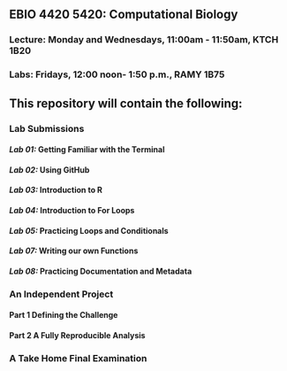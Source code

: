 ## **EBIO 4420 5420: Computational Biology** 

### Lecture: Monday and Wednesdays, 11:00am - 11:50am, KTCH 1B20

### Labs: Fridays, 12:00 noon- 1:50 p.m., RAMY 1B75

## **This repository will contain the following:**

### **Lab Submissions**
#### _Lab 01:_ Getting Familiar with the Terminal 
#### _Lab 02:_ Using GitHub
#### _Lab 03:_ Introduction to R 
#### _Lab 04:_ Introduction to For Loops
#### _Lab 05:_ Practicing Loops and Conditionals 
#### _Lab 07:_ Writing our own Functions
#### _Lab 08:_ Practicing Documentation and Metadata

### **An Independent Project**
#### Part 1 Defining the Challenge
#### Part 2 A Fully Reproducible Analysis 

### **A Take Home Final Examination** 


